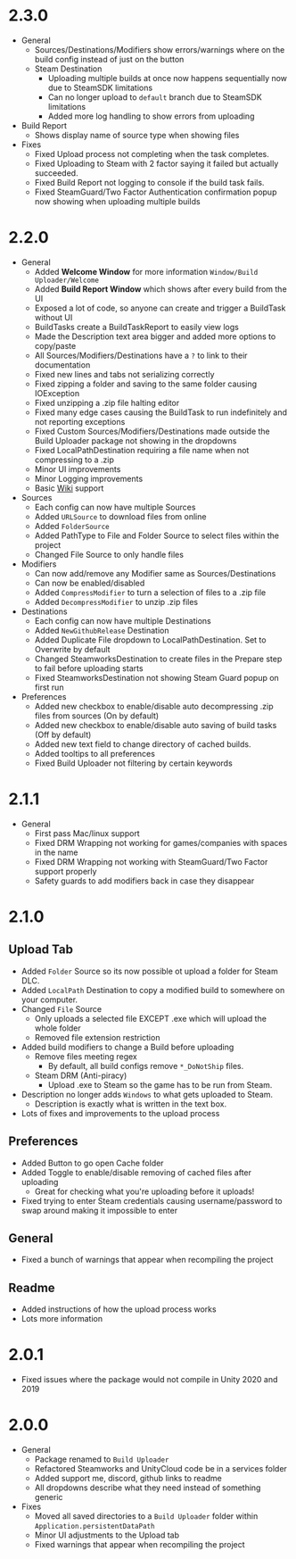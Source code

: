 # 2.3.0
- General
  - Sources/Destinations/Modifiers show errors/warnings where on the build config instead of just on the button   
  - Steam Destination 
    - Uploading multiple builds at once now happens sequentially now due to SteamSDK limitations
    - Can no longer upload to `default` branch due to SteamSDK limitations
    - Added more log handling to show errors from uploading
- Build Report
  - Shows display name of source type when showing files
- Fixes
  - Fixed Upload process not completing when the task completes.
  - Fixed Uploading to Steam with 2 factor saying it failed but actually succeeded.
  - Fixed Build Report not logging to console if the build task fails.
  - Fixed SteamGuard/Two Factor Authentication confirmation popup now showing when uploading multiple builds


# 2.2.0
- General
  - Added **Welcome Window** for more information `Window/Build Uploader/Welcome`
  - Added **Build Report Window** which shows after every build from the UI
  - Exposed a lot of code, so anyone can create and trigger a BuildTask without UI
  - BuildTasks create a BuildTaskReport to easily view logs
  - Made the Description text area bigger and added more options to copy/paste
  - All Sources/Modifiers/Destinations have a `?` to link to their documentation
  - Fixed new lines and tabs not serializing correctly
  - Fixed zipping a folder and saving to the same folder causing IOException
  - Fixed unzipping a .zip file halting editor 
  - Fixed many edge cases causing the BuildTask to run indefinitely and not reporting exceptions
  - Fixed Custom Sources/Modifiers/Destinations made outside the Build Uploader package not showing in the dropdowns
  - Fixed LocalPathDestination requiring a file name when not compressing to a .zip
  - Minor UI improvements
  - Minor Logging improvements
  - Basic [Wiki](https://github.com/JamesVeug/UnitySteamBuildUploader/wiki) support
- Sources
  - Each config can now have multiple Sources
  - Added `URLSource` to download files from online
  - Added `FolderSource`
  - Added PathType to File and Folder Source to select files within the project
  - Changed File Source to only handle files
- Modifiers
  - Can now add/remove any Modifier same as Sources/Destinations
  - Can now be enabled/disabled
  - Added `CompressModifier` to turn a selection of files to a .zip file
  - Added `DecompressModifier` to unzip .zip files
- Destinations
  - Each config can now have multiple Destinations
  - Added `NewGithubRelease` Destination
  - Added Duplicate File dropdown to LocalPathDestination. Set to Overwrite by default
  - Changed SteamworksDestination to create files in the Prepare step to fail before uploading starts
  - Fixed SteamworksDestination not showing Steam Guard popup on first run
- Preferences
  - Added new checkbox to enable/disable auto decompressing .zip files from sources (On by default)
  - Added new checkbox to enable/disable auto saving of build tasks (Off by default)
  - Added new text field to change directory of cached builds.
  - Added tooltips to all preferences
  - Fixed Build Uploader not filtering by certain keywords

# 2.1.1
- General
  - First pass Mac/linux support
  - Fixed DRM Wrapping not working for games/companies with spaces in the name
  - Fixed DRM Wrapping not working with SteamGuard/Two Factor support properly
  - Safety guards to add modifiers back in case they disappear


# 2.1.0
## Upload Tab
- Added `Folder` Source so its now possible ot upload a folder for Steam DLC.
- Added `LocalPath` Destination to copy a modified build to somewhere on your computer.
- Changed `File` Source
  - Only uploads a selected file EXCEPT .exe which will upload the whole folder
  - Removed file extension restriction
- Added build modifiers to change a Build before uploading
  - Remove files meeting regex
    - By default, all build configs remove `*_DoNotShip` files.
  - Steam DRM (Anti-piracy)
    - Upload .exe to Steam so the game has to be run from Steam.
- Description no longer adds `Windows` to what gets uploaded to Steam.
  - Description is exactly what is written in the text box.
- Lots of fixes and improvements to the upload process

## Preferences
- Added Button to go open Cache folder
- Added Toggle to enable/disable removing of cached files after uploading
  - Great for checking what you're uploading before it uploads!
- Fixed trying to enter Steam credentials causing username/password to swap around making it impossible to enter

##  General
- Fixed a bunch of warnings that appear when recompiling the project

## Readme
- Added instructions of how the upload process works
- Lots more information

# 2.0.1
- Fixed issues where the package would not compile in Unity 2020 and 2019

# 2.0.0
- General
  - Package renamed to `Build Uploader`
  - Refactored Steamworks and UnityCloud code be in a services folder
  - Added support me, discord, github links to readme
  - All dropdowns describe what they need instead of something generic
- Fixes
  - Moved all saved directories to a `Build Uploader` folder within `Application.persistentDataPath`
  - Minor UI adjustments to the Upload tab
  - Fixed warnings that appear when recompiling the project
